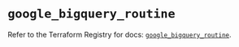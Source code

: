 # `google_bigquery_routine`

Refer to the Terraform Registry for docs: [`google_bigquery_routine`](https://registry.terraform.io/providers/hashicorp/google-beta/6.49.1/docs/resources/google_bigquery_routine).
